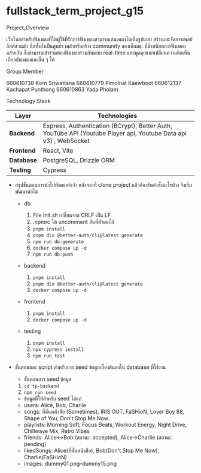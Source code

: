 # fullstack_term_project_g15

Project_Overview

เว็บไซต์สำหรับฟังเพลงที่ให้ผู้ใช้ที่รักการฟังเพลงสามารถเล่นเพลงได้เต็มรูปแบบ สร้างและจัดการเพลย์ลิสต์ส่วนตัว อีกทั้งยังเป็นศูนย์รวมสำหรับสร้าง community ของเด็กมช. ที่มีรสนิยมการฟังเพลงคล้ายกัน ซึ่งสามารถเข้าร่วมห้องฟังเพลงร่วมกันแบบ real-time และพูดคุยแลกเปลี่ยนความคิดเห็นเกี่ยวกับเพลงและอื่น ๆ ได้

Group Member

660610738	Korn Sriwattana	660610779	Pimolnat Kaewboot	660612137	Kachapat Punthong	660610863	Yada Pholam

Technology Stack 

| **Layer** | **Technologies** |
|------------|------------------|
| **Backend** | Express, Authentication (BCrypt), Better Auth, YouTube API (Youtube Player api, Youtube Data api v3) , WebSocket |
| **Frontend** | React, Vite |
| **Database** | PostgreSQL, Drizzle ORM |
| **Testing** | Cypress |

- สรุปขั้นตอนการนำไปพัฒนาต่อว่า หลังจากที่ clone project แล้วต้องรันคำสั่งอะไรบ้าง จึงเริ่มพัฒนาต่อได้
    - db
        1. File init.sh เปลี่ยนจาก CRLF เป็น LF
        2. .npmrc ให้ uncomment อันที่ตัวเองใช้
        3. `pnpm install`
        4. `pnpm dlx @better-auth/cli@latest generate`
        5. `npm run db:generate`
        6. `docker compose up -d`
        7. `npm run db:push`

    - backend
        1. `pnpm install`
        2. `pnpm dlx @better-auth/cli@latest generate`
        3. `docker compose up -d`

    - frontend
        1. `pnpm install`
        2. `docker compose up -d`

    - testing
        1. `pnpm install`
        2. `npx cypress install`
        3. `npm run test`

- ขั้นตอนและ script สำหรับการ seed ข้อมูลเบื้องต้นลงใน database ที่ใช้งาน
  - ขั้นตอนการ seed ข้อมูล
  1. `cd tp-backend`
  2. `npm run seed`
  - ข้อมูลที่ให้สำหรับ seed ได้แก่
  - users: Alice, Bob, Charlie
  - songs: ที่คั่นหนังสือ (Sometimes), IRIS OUT, FaSHioN, Lover Boy 88, Shape of You, Don't Stop Me Now
  - playlists: Morning Soft, Focus Beats, Workout Energy, Night Drive, Chillwave Mix, Retro Vibes
  - friends: Alice↔Bob (สถานะ: accepted), Alice→Charlie (สถานะ: pending)
  - likedSongs: Alice(ที่คั่นหนังสือ), Bob(Don't Stop Me Now), Charlie(FaSHioN)
  - images: dummy01.png–dummy15.png

